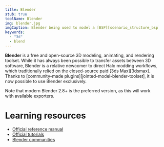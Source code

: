```yaml
---
title: Blender
stub: true
toolName: Blender
img: blender.jpg
imgCaption: Blender being used to model a [BSP][scenario_structure_bsp]
keywords:
  - "3d"
  - blend
---
```

**Blender** is a free and open-source 3D modeling, animating, and rendering toolset. While it has always been possible to transfer assets between 3D software, Blender is a relative newcomer to direct Halo modding workflows, which traditionally relied on the closed-source paid [3ds Max][3dsmax]. Thanks to [community-made plugins][jointed-model-blender-toolset], it is now possible to use Blender exclusively.

Note that modern Blender 2.8+ is the preferred version, as this will work with available exporters.

# Learning resources

* [Official reference manual](https://docs.blender.org/manual/en/latest/)
* [Official tutorials](https://www.blender.org/support/tutorials/)
* [Blender communities](https://www.blender.org/community/)
